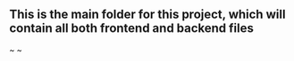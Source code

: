 ## This is the main folder for this project, which will contain all both frontend and backend files
~
~
